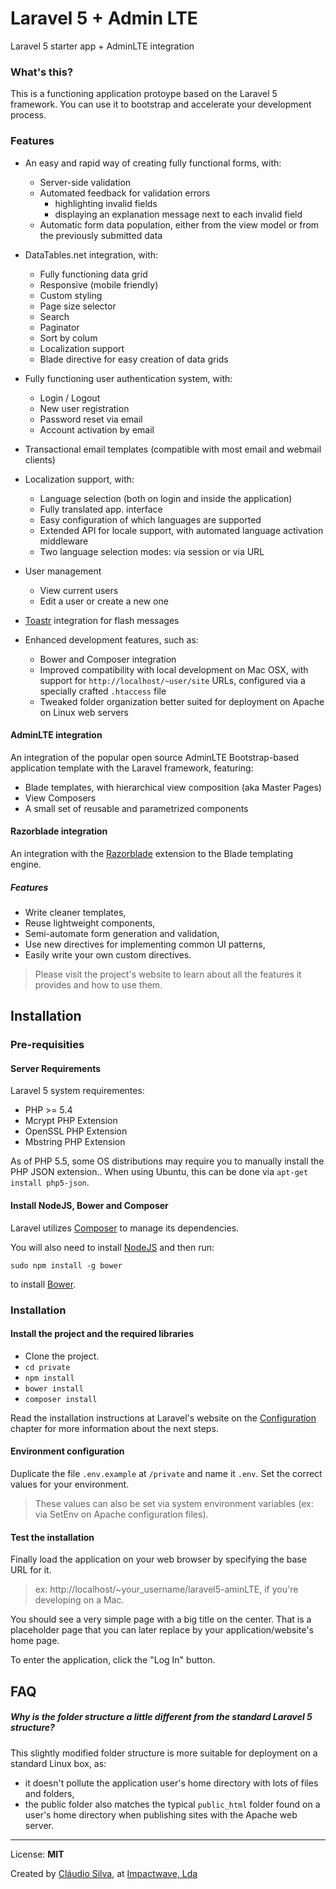 # Laravel 5 + Admin LTE
Laravel 5 starter app + AdminLTE integration 

### What's this?

This is a functioning application protoype based on the Laravel 5 framework.
You can use it to bootstrap and accelerate your development process.

### Features

* An easy and rapid way of creating fully functional forms, with:

    * Server-side validation
    * Automated feedback for validation errors
        * highlighting invalid fields
        * displaying an explanation message next to each invalid field
    * Automatic form data population, either from the view model or from the previously submitted data

* DataTables.net integration, with:

    * Fully functioning data grid
    * Responsive (mobile friendly)
    * Custom styling
    * Page size selector
    * Search
    * Paginator
    * Sort by colum
    * Localization support
    * Blade directive for easy creation of data grids

* Fully functioning user authentication system, with:

    * Login / Logout
    * New user registration
    * Password reset via email
    * Account activation by email

* Transactional email templates (compatible with most email and webmail clients)

* Localization support, with:

    * Language selection (both on login and inside the application)
    * Fully translated app. interface
    * Easy configuration of which languages are supported
    * Extended API for locale support, with automated language activation middleware
    * Two language selection modes: via session or via URL

* User management

    * View current users
    * Edit a user or create a new one

* [Toastr](https://github.com/CodeSeven/toastr) integration for flash messages

* Enhanced development features, such as:

    * Bower and Composer integration
    * Improved compatibility with local development on Mac OSX, with support for `http://localhost/~user/site` URLs, configured via a specially crafted `.htaccess` file
    * Tweaked folder organization better suited for deployment on Apache on Linux web servers

#### AdminLTE integration

An integration of the popular open source AdminLTE Bootstrap-based application template with the Laravel framework, featuring:

* Blade templates, with hierarchical view composition (aka Master Pages)
* View Composers
* A small set of reusable and parametrized components

#### Razorblade integration

An integration with the [Razorblade](https://github.com/Impactwave/razorblade) extension to the Blade templating engine.

##### Features

* Write cleaner templates,
* Reuse lightweight components,
* Semi-automate form generation and validation,
* Use new directives for implementing common UI patterns,
* Easily write your own custom directives.

> Please visit the project's website to learn about all the features it provides and how to use them.

## Installation

### Pre-requisities

#### Server Requirements

Laravel 5 system requirementes:

-  PHP >= 5.4
-  Mcrypt PHP Extension
-  OpenSSL PHP Extension
-  Mbstring PHP Extension

As of PHP 5.5, some OS distributions may require you to manually install the PHP JSON extension.. When using Ubuntu, this can be done via `apt-get install php5-json`.

#### Install NodeJS, Bower and Composer

Laravel utilizes [Composer](http://getcomposer.org) to manage its dependencies.

You will also need to install [NodeJS](https://nodejs.org) and then run:

	sudo npm install -g bower
	
to install [Bower](http://bower.io).

### Installation

#### Install the project and the required libraries

* Clone the project.
* `cd private`
* `npm install`
* `bower install`
* `composer install`

Read the installation instructions at Laravel's website on the [Configuration](http://laravel.com/docs/5.0#configuration) chapter for more information about the next steps.

#### Environment configuration

Duplicate the file `.env.example` at `/private` and name it `.env`. Set the correct values for your environment.

> These values can also be set via system environment variables (ex: via SetEnv on Apache configuration files).

#### Test the installation

Finally load the application on your web browser by specifying the base URL for it.

> ex: http://localhost/~your_username/laravel5-aminLTE, if you're developing on a Mac.

You should see a very simple page with a big title on the center. That is a placeholder page that you can later replace by your application/website's home page.

To enter the application, click the "Log In" button.

## FAQ

##### Why is the folder structure a little different from the standard Laravel 5 structure?

This slightly modified folder structure is more suitable for deployment on a standard Linux box, as:

* it doesn't pollute the application user's home directory with lots of files and folders,
* the public folder also matches the typical `public_html` folder found on a user's home directory when publishing sites with the Apache web server.

---

License: **MIT**

Created by [Cláudio Silva](https://github.com/claudio-silva), at [Impactwave, Lda](https://github.com/impactwave)
